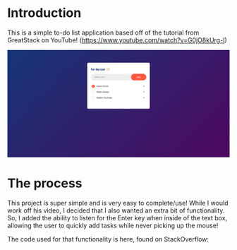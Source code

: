 # Introduction

This is a simple to-do list application based off of the tutorial from GreatStack on YouTube! (https://www.youtube.com/watch?v=G0jO8kUrg-I)

![](./images/screenshot.png)

# The process

This project is super simple and is very easy to complete/use! While I would work off his video, I decided that I also wanted an extra bit of functionality. So, I added the ability to listen for the Enter key when inside of the text box, allowing the user to quickly add tasks while never picking up the mouse!

The code used for that functionality is here, found on StackOverflow: